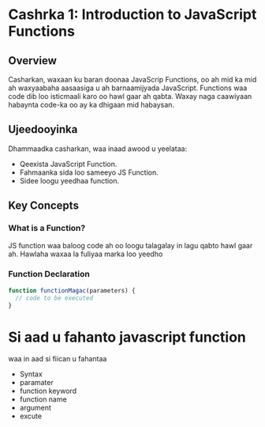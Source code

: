 # Cashrka 1: Introduction to JavaScript Functions

## Overview

Casharkan, waxaan ku baran doonaa JavaScrip Functions, oo ah mid ka mid ah waxyaabaha aasaasiga u ah barnaamijyada JavaScript. Functions waa code dib loo isticmaali karo oo hawl gaar ah qabta. Waxay naga caawiyaan habaynta code-ka oo ay ka dhigaan mid habaysan.

## Ujeedooyinka

Dhammaadka casharkan, waa inaad awood u yeelataa:

- Qeexista JavaScript Function.
- Fahmaanka sida loo sameeyo JS Function.
- Sidee loogu yeedhaa function.

## Key Concepts

### What is a Function?

JS function waa baloog code ah oo loogu talagalay in lagu qabto hawl gaar ah. Hawlaha waxaa la fuliyaa marka loo yeedho

### Function Declaration

```javascript
function functionMagac(parameters) {
  // code to be executed
}
```

# Si aad u fahanto javascript function

waa in aad si fiican u fahantaa

- Syntax
- paramater
- function keyword
- function name
- argument
- excute
